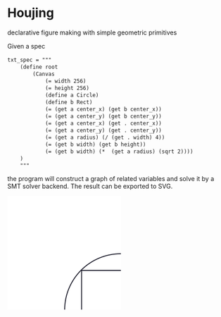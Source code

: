 # Houjing

declarative figure making with simple geometric primitives


Given a spec
```
txt_spec = """
    (define root
        (Canvas 
            (= width 256) 
            (= height 256)
            (define a Circle)
            (define b Rect)
            (= (get a center_x) (get b center_x))
            (= (get a center_y) (get b center_y))
            (= (get a center_x) (get . center_x))
            (= (get a center_y) (get . center_y))
            (= (get a radius) (/ (get . width) 4))
            (= (get b width) (get b height))
            (= (get b width) (*  (get a radius) (sqrt 2))))
    )
    """
```

the program will construct a graph of related variables and solve it by a SMT solver backend. The result can be exported to SVG.

![](./test.svg)

